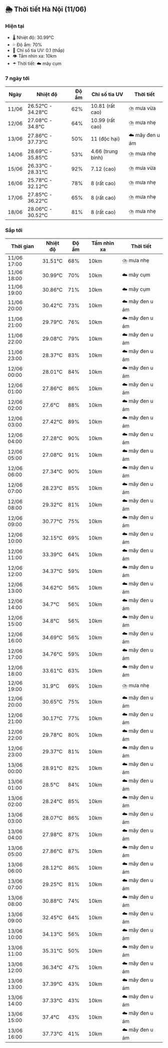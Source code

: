 ## 🌦️ Thời tiết Hà Nội (11/06)

### Hiện tại

- 🌡️ Nhiệt độ: 30.99℃
- 💦 Độ ẩm: 70%
- 🌟 Chỉ số tia UV: 0.1 (thấp)
- 👁️ Tầm nhìn xa: 10km
- ☂️ Thời tiết: ☁️ mây cụm

### 7 ngày tới

| Ngày | Nhiệt độ | Độ ẩm | Chỉ số tia UV | Thời tiết |
| --- | --- | --- | --- | --- |
| 11/06 | 26.52℃ - 34.28℃ | 62% | 10.81 (rất cao) | ⛈️ mưa vừa |
| 12/06 | 27.08℃ - 34.8℃ | 64% | 10.99 (rất cao) | ⛈️ mưa nhẹ |
| 13/06 | 27.86℃ - 37.73℃ | 50% | 11 (độc hại) | ☁️ mây đen u ám |
| 14/06 | 28.69℃ - 35.85℃ | 53% | 4.66 (trung bình) | ⛈️ mưa nhẹ |
| 15/06 | 26.33℃ - 28.31℃ | 92% | 7.12 (cao) | ⛈️ mưa vừa |
| 16/06 | 25.78℃ - 32.12℃ | 78% | 8 (rất cao) | ⛈️ mưa nhẹ |
| 17/06 | 27.85℃ - 36.22℃ | 65% | 8 (rất cao) | ⛈️ mưa nhẹ |
| 18/06 | 28.06℃ - 30.52℃ | 81% | 8 (rất cao) | ⛈️ mưa nhẹ |

### Sắp tới

| Thời gian | Nhiệt độ | Độ ẩm | Tầm nhìn xa | Thời tiết |
| --- | --- | --- | --- | --- |
| 11/06 17:00 | 31.51℃ | 68% | 10km | ⛈️ mưa nhẹ |
| 11/06 18:00 | 30.99℃ | 70% | 10km | ☁️ mây cụm |
| 11/06 19:00 | 30.86℃ | 71% | 10km | ☁️ mây cụm |
| 11/06 20:00 | 30.42℃ | 73% | 10km | ☁️ mây đen u ám |
| 11/06 21:00 | 29.79℃ | 76% | 10km | ☁️ mây đen u ám |
| 11/06 22:00 | 29.08℃ | 79% | 10km | ☁️ mây đen u ám |
| 11/06 23:00 | 28.37℃ | 83% | 10km | ☁️ mây đen u ám |
| 12/06 00:00 | 28.01℃ | 84% | 10km | ☁️ mây đen u ám |
| 12/06 01:00 | 27.86℃ | 86% | 10km | ☁️ mây đen u ám |
| 12/06 02:00 | 27.6℃ | 88% | 10km | ☁️ mây đen u ám |
| 12/06 03:00 | 27.42℃ | 89% | 10km | ☁️ mây đen u ám |
| 12/06 04:00 | 27.28℃ | 90% | 10km | ☁️ mây đen u ám |
| 12/06 05:00 | 27.08℃ | 91% | 10km | ☁️ mây đen u ám |
| 12/06 06:00 | 27.34℃ | 90% | 10km | ☁️ mây đen u ám |
| 12/06 07:00 | 28.23℃ | 85% | 10km | ☁️ mây đen u ám |
| 12/06 08:00 | 29.32℃ | 81% | 10km | ☁️ mây đen u ám |
| 12/06 09:00 | 30.77℃ | 75% | 10km | ☁️ mây đen u ám |
| 12/06 10:00 | 32.15℃ | 69% | 10km | ☁️ mây đen u ám |
| 12/06 11:00 | 33.39℃ | 64% | 10km | ☁️ mây đen u ám |
| 12/06 12:00 | 34.37℃ | 59% | 10km | ☁️ mây đen u ám |
| 12/06 13:00 | 34.62℃ | 56% | 10km | ☁️ mây đen u ám |
| 12/06 14:00 | 34.7℃ | 56% | 10km | ☁️ mây đen u ám |
| 12/06 15:00 | 34.8℃ | 56% | 10km | ☁️ mây đen u ám |
| 12/06 16:00 | 34.69℃ | 56% | 10km | ☁️ mây đen u ám |
| 12/06 17:00 | 34.76℃ | 59% | 10km | ☁️ mây đen u ám |
| 12/06 18:00 | 33.61℃ | 63% | 10km | ☁️ mây đen u ám |
| 12/06 19:00 | 31.9℃ | 69% | 10km | ⛈️ mưa nhẹ |
| 12/06 20:00 | 30.65℃ | 75% | 10km | ☁️ mây đen u ám |
| 12/06 21:00 | 30.17℃ | 77% | 10km | ☁️ mây đen u ám |
| 12/06 22:00 | 29.78℃ | 80% | 10km | ☁️ mây đen u ám |
| 12/06 23:00 | 29.37℃ | 81% | 10km | ☁️ mây đen u ám |
| 13/06 00:00 | 28.91℃ | 82% | 10km | ☁️ mây đen u ám |
| 13/06 01:00 | 28.5℃ | 84% | 10km | ☁️ mây đen u ám |
| 13/06 02:00 | 28.24℃ | 85% | 10km | ☁️ mây đen u ám |
| 13/06 03:00 | 28.07℃ | 86% | 10km | ☁️ mây đen u ám |
| 13/06 04:00 | 27.98℃ | 87% | 10km | ☁️ mây đen u ám |
| 13/06 05:00 | 27.86℃ | 87% | 10km | ☁️ mây đen u ám |
| 13/06 06:00 | 28.12℃ | 86% | 10km | ☁️ mây đen u ám |
| 13/06 07:00 | 29.25℃ | 81% | 10km | ☁️ mây đen u ám |
| 13/06 08:00 | 30.88℃ | 74% | 10km | ☁️ mây đen u ám |
| 13/06 09:00 | 32.45℃ | 64% | 10km | ☁️ mây đen u ám |
| 13/06 10:00 | 34.13℃ | 56% | 10km | ☁️ mây đen u ám |
| 13/06 11:00 | 35.31℃ | 50% | 10km | ☁️ mây đen u ám |
| 13/06 12:00 | 36.34℃ | 47% | 10km | ☁️ mây đen u ám |
| 13/06 13:00 | 37.39℃ | 43% | 10km | ☁️ mây đen u ám |
| 13/06 14:00 | 37.33℃ | 43% | 10km | ☁️ mây đen u ám |
| 13/06 15:00 | 37.4℃ | 43% | 10km | ☁️ mây đen u ám |
| 13/06 16:00 | 37.73℃ | 41% | 10km | ☁️ mây đen u ám |
